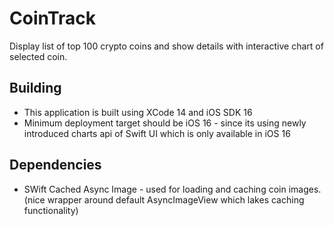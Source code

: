 # CoinTrack
Display list of top 100 crypto coins and show details with interactive chart of selected coin.

## Building 
- This application is built using XCode 14 and iOS SDK 16 
- Minimum deployment target should be iOS 16 - since its using newly introduced charts api of Swift UI which is only available in iOS 16

## Dependencies 
- SWift Cached Async Image - used for loading and caching coin images. (nice wrapper around default AsyncImageView which lakes caching functionality)
